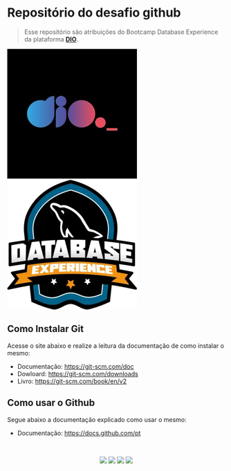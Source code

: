 # Repositório do desafio github

> Esse repositório são atribuições do Bootcamp Database Experience da plataforma **[DIO](https://dio.me)**.

![Logo DIO](/assets/imagens/Dio_logo.png) ![Logo Database Experience](/assets/imagens/Database_Experience_logo.png)


## Como Instalar Git 

Acesse o site abaixo e realize a leitura da documentação de como instalar o mesmo:

- Documentação: https://git-scm.com/doc
- Dowloard: https://git-scm.com/downloads
- Livro: https://git-scm.com/book/en/v2

## Como usar o Github

Segue abaixo a documentação explicado como usar o mesmo:

- Documentação: https://docs.github.com/pt

 ##

<div align="center"><br>
  <a href="https://instagram.com/daniel.c.neto" target="_blank"><img src="https://img.shields.io/badge/-Instagram-%23E4405F?style=for-the-badge&logo=instagram&logoColor=white" target="_blank"></a>
  <a href = "danielcoutinhoneto@gmail.com"><img src="https://img.shields.io/badge/-Gmail-%23333?style=for-the-badge&logo=gmail&logoColor=white" target="_blank"></a>
  <a href = "https://api.whatsapp.com/send?phone=55071991095725"><img src="https://img.shields.io/badge/WhatsApp-25D366?style=for-the-badge&logo=whatsapp&logoColor=white" target="_blank"></a>
  <a href="https://br.linkedin.com/in/daniel-coutinho-neto" target="_blank"><img src="https://img.shields.io/badge/-LinkedIn-%230077B5?style=for-the-badge&logo=linkedin&logoColor=white" target="_blank"></a> 
</div>
